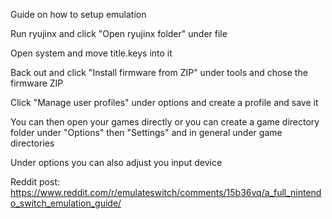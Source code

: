 Guide on how to setup emulation

Run ryujinx and click "Open ryujinx folder" under file

Open system and move title.keys into it

Back out and click "Install firmware from ZIP" under tools and chose the firmware ZIP

Click "Manage user profiles" under options and create a profile and save it

You can then open your games directly or you can create a game directory folder under "Options" then "Settings" and in general under game directories

Under options you can also adjust you input device

Reddit post: https://www.reddit.com/r/emulateswitch/comments/15b36vq/a_full_nintendo_switch_emulation_guide/

